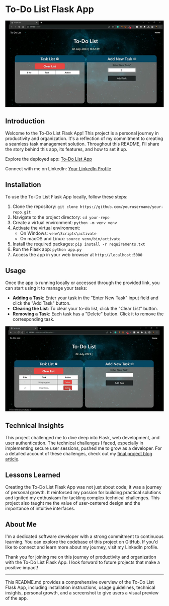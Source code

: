# To-Do List Flask App

![To-Do List App Banner](https://github.com/mosekyle/To-do-list_app/blob/main/Screenshot_20230913-164756~2.png)

## Introduction

Welcome to the To-Do List Flask App! This project is a personal journey in productivity and organization. It's a reflection of my commitment to creating a seamless task management solution. Throughout this README, I'll share the story behind this app, its features, and how to set it up.

Explore the deployed app: [To-Do List App](link_to_deployed_app)

Connect with me on LinkedIn: [Your LinkedIn Profile](https://www.linkedin.com/in/moses-gitau-860292246)

## Installation

To use the To-Do List Flask App locally, follow these steps:

1. Clone the repository: `git clone https://github.com/yourusername/your-repo.git`
2. Navigate to the project directory: `cd your-repo`
3. Create a virtual environment: `python -m venv venv`
4. Activate the virtual environment:
   - On Windows: `venv\Scripts\activate`
   - On macOS and Linux: `source venv/bin/activate`
5. Install the required packages: `pip install -r requirements.txt`
6. Run the Flask app: `python app.py`
7. Access the app in your web browser at `http://localhost:5000`

## Usage

Once the app is running locally or accessed through the provided link, you can start using it to manage your tasks:

- **Adding a Task**: Enter your task in the "Enter New Task" input field and click the "Add Task" button.
- **Clearing the List**: To clear your to-do list, click the "Clear List" button.
- **Removing a Task**: Each task has a "Delete" button. Click it to remove the corresponding task.

![To-Do List App Screenshot](https://github.com/mosekyle/To-do-list_app/blob/main/Screenshot_20230913-164854~2.png)

## Technical Insights

This project challenged me to dive deep into Flask, web development, and user authentication. The technical challenges I faced, especially in implementing secure user sessions, pushed me to grow as a developer. For a detailed account of these challenges, check out my [final project blog article](https://www.linkedin.com/posts/moses-gitau-860292246_my-journey-crafting-a-to-do-list-marvel-activity-7107805268503072769-bIa-?utm_source=share&utm_medium=member_android).

## Lessons Learned

Creating the To-Do List Flask App was not just about code; it was a journey of personal growth. It reinforced my passion for building practical solutions and ignited my enthusiasm for tackling complex technical challenges. This project also taught me the value of user-centered design and the importance of intuitive interfaces.

## About Me

I'm a dedicated software developer with a strong commitment to continuous learning. You can explore the codebase of this project on GitHub. If you'd like to connect and learn more about my journey, visit my LinkedIn profile.

Thank you for joining me on this journey of productivity and organization with the To-Do List Flask App. I look forward to future projects that make a positive impact!

---

This README.md provides a comprehensive overview of the To-Do List Flask App, including installation instructions, usage guidelines, technical insights, personal growth, and a screenshot to give users a visual preview of the app.
